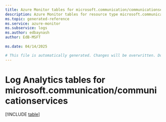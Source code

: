 ```yaml
---
title: Azure Monitor tables for microsoft.communication/communicationservices
description: Azure Monitor tables for resource type microsoft.communication/communicationservices
ms.topic: generated-reference
ms.service: azure-monitor
ms.subservice: logs
ms.author: edbaynash
author: EdB-MSFT
   
ms.date: 04/14/2025

# This file is automatically generated. Changes will be overwritten. Do not change this file directly.
---
```


# Log Analytics tables for microsoft.communication/communicationservices  

[!INCLUDE [table](~/reusable-content/ce-skilling/azure/includes/azure-monitor/reference/tables/microsoft-communication_communicationservices-include.md)]

